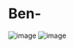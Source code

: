 # Ben-

![image](https://user-images.githubusercontent.com/54288899/230917571-737e9aac-4112-461f-b27e-e58d1a2eca0f.png)
![image](https://user-images.githubusercontent.com/54288899/230917751-033a45ae-2c48-428f-90d8-d48f32a4db19.png)

